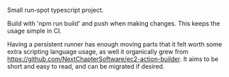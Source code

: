 Small run-spot typescript project.

Build with 'npm run build' and push when making changes. This keeps the usage simple in CI.

Having a persistent runner has enough moving parts that it felt worth some extra scripting language usage, as well it organically grew from https://github.com/NextChapterSoftware/ec2-action-builder. It aims to be short and easy to read, and can be migrated if desired.